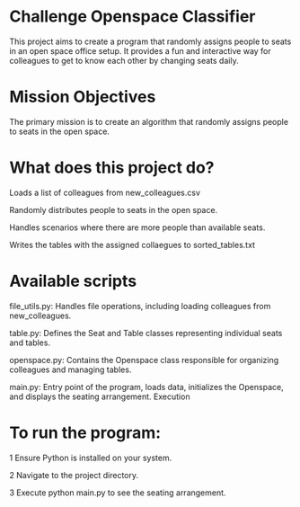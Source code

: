 # Challenge Openspace Classifier
This project aims to create a program that randomly assigns people to seats in an open space office setup. It provides a fun and interactive way for colleagues to get to know each other by changing seats daily. 

# Mission Objectives
The primary mission is to create an algorithm that randomly assigns people to seats in the open space.

# What does this project do?
Loads a list of colleagues from new_colleagues.csv

Randomly distributes people to seats in the open space.

Handles scenarios where there are more people than available seats.

Writes the tables with the assigned collaegues to sorted_tables.txt

# Available scripts
file_utils.py: Handles file operations, including loading colleagues from new_colleagues.

table.py: Defines the Seat and Table classes representing individual seats and tables.

openspace.py: Contains the Openspace class responsible for organizing colleagues and managing tables.

main.py: Entry point of the program, loads data, initializes the Openspace, and displays the seating arrangement.
Execution

# To run the program:

1 Ensure Python is installed on your system.

2 Navigate to the project directory.

3 Execute python main.py to see the seating arrangement.
